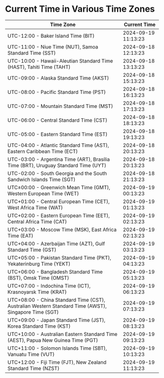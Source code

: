 # Current Time in Various Time Zones

| Time Zone | Current Time |
|-----------|--------------|
| UTC-12:00 - Baker Island Time (BIT) | 2024-09-19 11:13:23 |
| UTC-11:00 - Niue Time (NUT), Samoa Standard Time (SST) | 2024-09-18 12:13:23 |
| UTC-10:00 - Hawaii-Aleutian Standard Time (HAST), Tahiti Time (TAHT) | 2024-09-18 13:13:23 |
| UTC-09:00 - Alaska Standard Time (AKST) | 2024-09-18 15:13:23 |
| UTC-08:00 - Pacific Standard Time (PST) | 2024-09-18 16:13:23 |
| UTC-07:00 - Mountain Standard Time (MST) | 2024-09-18 17:13:23 |
| UTC-06:00 - Central Standard Time (CST) | 2024-09-18 18:13:23 |
| UTC-05:00 - Eastern Standard Time (EST) | 2024-09-18 19:13:23 |
| UTC-04:00 - Atlantic Standard Time (AST), Eastern Caribbean Time (ECT) | 2024-09-18 20:13:23 |
| UTC-03:00 - Argentina Time (ART), Brasília Time (BRT), Uruguay Standard Time (UYT) | 2024-09-18 20:13:23 |
| UTC-02:00 - South Georgia and the South Sandwich Islands Time (SGT) | 2024-09-18 21:13:23 |
| UTC±00:00 - Greenwich Mean Time (GMT), Western European Time (WET) | 2024-09-19 00:13:23 |
| UTC+01:00 - Central European Time (CET), West Africa Time (WAT) | 2024-09-19 01:13:23 |
| UTC+02:00 - Eastern European Time (EET), Central Africa Time (CAT) | 2024-09-19 02:13:23 |
| UTC+03:00 - Moscow Time (MSK), East Africa Time (EAT) | 2024-09-19 02:13:23 |
| UTC+04:00 - Azerbaijan Time (AZT), Gulf Standard Time (GST) | 2024-09-19 03:13:23 |
| UTC+05:00 - Pakistan Standard Time (PKT), Yekaterinburg Time (YEKT) | 2024-09-19 04:13:23 |
| UTC+06:00 - Bangladesh Standard Time (BST), Omsk Time (OMST) | 2024-09-19 05:13:23 |
| UTC+07:00 - Indochina Time (ICT), Krasnoyarsk Time (KRAT) | 2024-09-19 06:13:23 |
| UTC+08:00 - China Standard Time (CST), Australian Western Standard Time (AWST), Singapore Time (SGT) | 2024-09-19 07:13:23 |
| UTC+09:00 - Japan Standard Time (JST), Korea Standard Time (KST) | 2024-09-19 08:13:23 |
| UTC+10:00 - Australian Eastern Standard Time (AEST), Papua New Guinea Time (PGT) | 2024-09-19 09:13:23 |
| UTC+11:00 - Solomon Islands Time (SBT), Vanuatu Time (VUT) | 2024-09-19 10:13:23 |
| UTC+12:00 - Fiji Time (FJT), New Zealand Standard Time (NZST) | 2024-09-19 11:13:23 |

